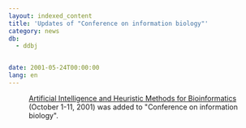 ```yaml
---
layout: indexed_content
title: 'Updates of "Conference on information biology"'
category: news
db:
  - ddbj


date: 2001-05-24T00:00:00
lang: en
---
```


<dd><a href="http://www.dsi.unifi.it/ai4bio/">Artificial Intelligence and Heuristic Methods for Bioinformatics</a> (October 1-11, 2001) was added to "Conference on information biology".</dd>
